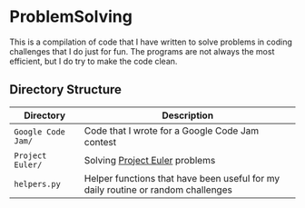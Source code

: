 # ProblemSolving

This is a compilation of code that I have written to solve problems in coding challenges that I do just for fun. The programs are not always the most efficient, but I do try to make the code clean.

## Directory Structure

Directory                       | Description
--------------------------------|------------
`Google Code Jam/`               | Code that I wrote for a Google Code Jam contest
`Project Euler/`                 | Solving [Project Euler](https://projecteuler.net/) problems
`helpers.py`                     | Helper functions that have been useful for my daily routine or random challenges
